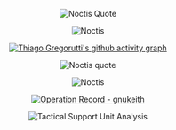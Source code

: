 <div align="center">

<p>
  <img
    src="https://readme-typing-svg.herokuapp.com?font=Fira+Code&size=25&pause=1000&color=AEAEAE&center=true&vCenter=true&width=435&height=100&lines=Above+all%2C+I'm+just+a+man.)](https://git.io/typing-svg"
    alt="Noctis Quote"
  >
</p>

<p align="center">
  <img src="https://media1.tenor.com/m/AO7vsS-hWAYAAAAC/noctis-lucis-caelum-noctis.gif" alt="Noctis" />
</p>


[![Thiago Gregorutti's github activity graph](https://github-readme-activity-graph.vercel.app/graph?username=ThiagoGregorutti&theme=high-contrast)](https://github.com/ThiagoGregorutti/github-readme-activity-graph)


<div align="center">

<p>
  <img
    src="https://readme-typing-svg.herokuapp.com?font=Fira+Code&pause=1000&color=B6B6B6&multiline=true&width=435&lines=Above+all%2C+I'm+just+a+man."
    alt="Noctis quote"
  >
</p>

<p>
  <img src="img/noctis.gif" alt="Noctis">
</p>

<p>
  <a href="https://github.com/gnukeith">
    <img src="https://github-readme-stats.vercel.app/api?username=gnukeith&show_icons=true&theme=graywhite&bg_color=000000&text_color=ffffff&icon_color=ffffff&title_color=ffffff&border_color=ffffff" alt="Operation Record - gnukeith">
  </a>
</p>

<p>
  <img src="https://github-readme-activity-graph.vercel.app/graph?username=ThiagoGregorutti&theme=xcode&bg_color=000000&color=ffffff&line=ffffff&point=ffffff&area=true&hide_border=true" alt="Tactical Support Unit Analysis">
</p>
</div>
